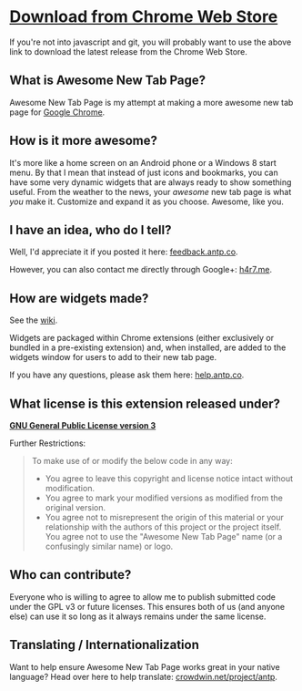 [Download from Chrome Web Store](https://chrome.google.com/webstore/detail/mgmiemnjjchgkmgbeljfocdjjnpjnmcg)
============================================================================================================

If you're not into javascript and git, you will probably want to use the above link to download the latest release from the Chrome Web Store.

What is Awesome New Tab Page?
-----------------------------
Awesome New Tab Page is my attempt at making a more awesome new tab page for [Google Chrome](http://www.google.com/chrome).

How is it more awesome?
-----------------------
It's more like a home screen on an Android phone or a Windows 8 start menu. By that I mean that instead of just icons and bookmarks, you can have some very dynamic widgets that are always ready to show something useful. From the weather to the news, your _awesome_ new tab page is what _you_ make it. Customize and expand it as you choose. Awesome, like you.

I have an idea, who do I tell?
------------------------------
Well, I'd appreciate it if you posted it here: [feedback.antp.co](http://feedback.antp.co/).

However, you can also contact me directly through Google+: [h4r7.me](http://h4r7.me/).

How are widgets made?
---------------------
See the [wiki](http://wiki.antp.co/).

Widgets are packaged within Chrome extensions (either exclusively or bundled in a pre-existing extension) and, when installed, are added to the widgets window for users to add to their new tab page.

If you have any questions, please ask them here: [help.antp.co](http://help.antp.co/).

What license is this extension released under?
----------------------------------------------
__[GNU General Public License version 3](https://www.gnu.org/licenses/gpl-3.0.txt)__

Further Restrictions:

> To make use of or modify the below code in any way:
>
> * You agree to leave this copyright and license notice intact without modification.
> * You agree to mark your modified versions as modified from the original version.
> * You agree not to misrepresent the origin of this material or your relationship with the authors of this project or the project itself. You agree not to use the "Awesome New Tab Page" name (or a confusingly similar name) or logo.

Who can contribute?
-------------------
Everyone who is willing to agree to allow me to publish submitted code under the GPL v3 or future licenses. This ensures both of us (and anyone else) can use it so long as it always remains under the same license.

Translating / Internationalization
----------------------------------
Want to help ensure Awesome New Tab Page works great in your native language? Head over here to help translate: [crowdwin.net/project/antp](https://crowdin.net/project/antp/).
